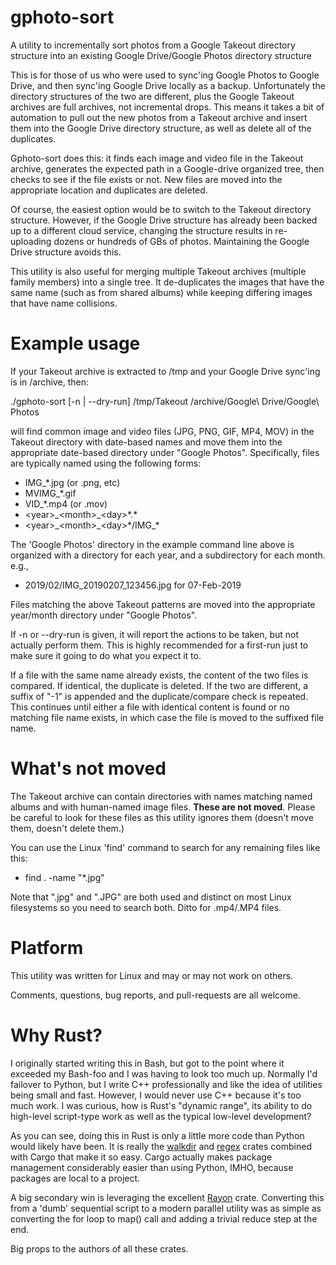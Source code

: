 # gphoto-sort
A utility to incrementally sort photos from a Google Takeout directory structure into an existing Google Drive/Google Photos 
directory structure

This is for those of us who were used to sync'ing Google Photos to Google Drive, and then sync'ing Google Drive locally
as a backup. Unfortunately the directory structures of the two are different, plus the Google Takeout archives are
full archives, not incremental drops. This means it takes a bit of automation to pull out the new photos from a Takeout
archive and insert them into the Google Drive directory structure, as well as delete all of the duplicates.

Gphoto-sort does this: it finds each image and video file in the Takeout archive, generates the expected path in a
Google-drive organized tree, then checks to see if the file exists or not. New files are moved into the appropriate
location and duplicates are deleted.

Of course, the easiest option would be to switch to the Takeout directory structure. However, if the Google Drive 
structure has already been backed up to a different cloud service, changing the structure results in re-uploading
dozens or hundreds of GBs of photos. Maintaining the Google Drive structure avoids this.

This utility is also useful for merging multiple Takeout archives (multiple family members) into a single tree. It de-duplicates the images
that have the same name (such as from shared albums) while keeping differing images that have name collisions.

# Example usage
If your Takeout archive is extracted to /tmp and your Google Drive sync'ing is in /archive, then:

./gphoto-sort [-n | --dry-run] /tmp/Takeout /archive/Google\ Drive/Google\ Photos

will find common image and video files (JPG, PNG, GIF, MP4, MOV) in the Takeout directory with date-based names 
and move them into the appropriate date-based directory under "Google Photos". Specifically, files are typically named using
the following forms:
 * IMG_<year>_<month>_<day>*.jpg (or .png, etc)
 * MVIMG_<year>_<month>_<day>*.gif
 * VID_<year>_<month>_<day>*.mp4 (or .mov)
 * \<year\>\_\<month>\_\<day\>\*.\*
 * \<year\>\_\<month>\_\<day\>\*/IMG_*

The 'Google Photos' directory in the example command line above is organized with a directory for each year, 
and a subdirectory for each month. e.g.,
 * 2019/02/IMG_20190207_123456.jpg for 07-Feb-2019
 
Files matching the above Takeout patterns are moved into the appropriate year/month directory under
"Google Photos".

If -n or --dry-run is given, it will report the actions to be taken, but not actually perform them. This is highly
recommended for a first-run just to make sure it going to do what you expect it to.

If a file with the same name already exists, the content of the two files is compared. If identical, the duplicate
is deleted. If the two are different, a suffix of "-1" is appended and the duplicate/compare check is repeated.
This continues until either a file with identical content is found or no matching file name exists, in which
case the file is moved to the suffixed file name.

# What's not moved
The Takeout archive can contain directories with names matching named albums and with human-named image files.
**These are not moved**. Please be careful to look for these files as this utility ignores them (doesn't move them,
doesn't delete them.)

You can use the Linux 'find' command to search for any remaining files like this:
* find . -name "*.jpg"

Note that ".jpg" and ".JPG" are both used and distinct on most Linux filesystems so you need to search both. 
Ditto for .mp4/.MP4 files.

# Platform
This utility was written for Linux and may or may not work on others.

Comments, questions, bug reports, and pull-requests are all welcome.

# Why Rust?
I originally started writing this in Bash, but got to the point where it exceeded my Bash-foo and I was having to look too much up.
Normally I'd failover to Python, but I write C++ professionally and like the idea of utilities being small and fast. However, I would
never use C++ because it's too much work. I was curious, how is Rust's "dynamic range", its ability to do high-level script-type work 
as well as the typical low-level development? 

As you can see, doing this in Rust is only a little more code than Python would likely have been. It is really the 
[walkdir](https://crates.io/crates/walkdir) and [regex](https://crates.io/crates/regex) crates combined with Cargo that make it so easy. 
Cargo actually makes package management considerably easier than using Python, IMHO, because packages are local to a project.

A big secondary win is leveraging the excellent [Rayon](https://crates.io/crates/rayon) crate. Converting this from a 'dumb' sequential
script to a modern parallel utility was as simple as converting the for loop to map() call and adding a trivial reduce step at the end. 

Big props to the authors of all these crates.
